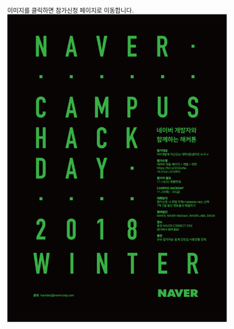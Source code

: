 이미지를 클릭하면 참가신청 페이지로 이동합니다.
<a href="https://recruit.navercorp.com/naver/job/detail/developer?annoId=20000984&classId=&jobId=&entTypeCd=004&searchTxt="><img src="/18HACKDAY_W_cover.png"></a>
